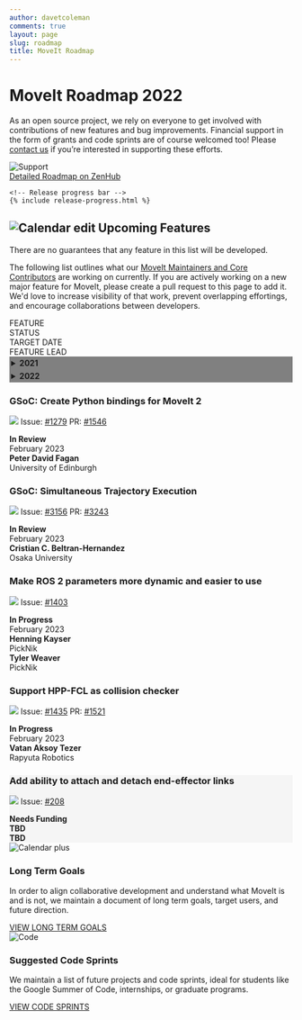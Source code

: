 ```yaml
---
author: davetcoleman
comments: true
layout: page
slug: roadmap
title: MoveIt Roadmap
---
```


<div class='row'>
  <div class='col-sm-12 col-lg-6'>
    <h1>MoveIt Roadmap 2022</h1>
    <p class="paragraph-big">
      As an open source project, we rely on everyone to get involved with contributions of new features and bug improvements. Financial support in the form of grants and code sprints are of course welcomed too! Please <a href="https://picknik.ai/connect/" target="_blank">contact us</a> if you’re interested in supporting these efforts.
    </p>
  </div>
  <div class='col-sm-12 col-lg-6'>
    <img style="max-width:100%" alt="Support" src="/assets/images/roadmap.png">
  </div>
</div>
<div class="row current-version roadmap-current-version">
    <a class="button button-transparent button-transparent__blue" href="https://app.zenhub.com/workspaces/moveit-61675936b391800012280f6d/roadmap">Detailed Roadmap on ZenHub</a>

    <!-- Release progress bar -->
    {% include release-progress.html %}

</div>
<div class='row roadmap-features'>
  <div class='col-sm-12 col-lg-12'>
    <h2>
      <span class="icon">
        <img alt="Calendar edit" src="/assets/images/icons/calendar_edit.svg">
      </span>
       Upcoming Features
    </h2>
    <span class="sub-title">There are no guarantees that any feature in this list will be developed.</span>
    <p class="paragraph-big">
      The following list outlines what our <a href="/about/">MoveIt Maintainers and Core Contributors</a> are working on currently. If you are actively working on a new major feature for MoveIt, please create a pull request to this page to add it. We'd love to increase visibility of that work, prevent overlapping effortings, and encourage collaborations between developers.
    </p>
  </div>
  <div class="release-versions">
    <div class="release-versions__header">
      <div class="release-versions__1">FEATURE</div>
      <div class="release-versions__status">STATUS</div>
      <div class="release-versions__2">TARGET DATE</div>
      <div class="release-versions__3">FEATURE LEAD</div>
    </div>
    <div class="release-versions__body">
    <details style="width:100%;padding-left:0px;background-color:Gray">
    <summary style=";padding:3px"><b>2021</b></summary>
      <div class="release-versions__content" style="background-color:PaleGreen">
        <div class="release-versions__1">
          <h3>Hybrid Planning</h3>
          <p>
            <span><img src="/assets/images/icons/git-black.svg"></span>
            Issue: <a href="https://github.com/moveit/moveit2/issues/433" target="_blank">#433</a>
          </p>
        </div>
        <div class="release-versions__status">
          <strong>Completed</strong><br/>
        </div>
        <div class="release-versions__2">
	  December 2021
        </div>
        <div class="release-versions__3">
          <div class="release-versions__divide">
            <strong>Sebastian Jahr</strong><br/>
            PickNik
          </div>
          <div class="release-versions__divide">
            <strong>Henning Kayser</strong><br/>
            PickNik
          </div>
        </div>
      </div>
      <div class="release-versions__content" style="background-color:PaleGreen">
        <div class="release-versions__1">
          <h3>Port MoveIt Task Constructor to ROS 2</h3>
          <p>
            <span><img src="/assets/images/icons/git-black.svg"></span>
            Issue: <a href="https://github.com/moveit/moveit_task_constructor/pull/170" target="_blank">#170</a>
          </p>
        </div>
        <div class="release-versions__status">
          <strong>Completed</strong><br/>
        </div>
        <div class="release-versions__2">
	  November 2021
        </div>
        <div class="release-versions__3">
          <div class="release-versions__divide">
            <strong>Jafar Abdi</strong><br/>
            PickNik
          </div>
          <div class="release-versions__divide">
            <strong>Henning Kayser</strong><br/>
            PickNik
          </div>
        </div>
      </div>
      <div class="release-versions__content" style="background-color:PaleGreen">
        <div class="release-versions__1">
          <h3>Port Pilz Industrial Motion Planner to ROS 2</h3>
          <p>
            <span><img src="/assets/images/icons/git-black.svg"></span>
            Issue: <a href="https://github.com/moveit/moveit2/issues/315" target="_blank">#315</a>
          </p>
        </div>
        <div class="release-versions__status">
          <strong>Completed</strong><br/>
        </div>
        <div class="release-versions__2">
	  December 2021
        </div>
        <div class="release-versions__3">
          <strong>Henning Kayser</strong><br/>
          PickNik
        </div>
      </div>
      </details>
      <details style="width:100%;padding-left:0px;background-color:Gray">
      <summary style=";padding:3px"><b>2022</b></summary>
      <div class="release-versions__content" style="background-color:PaleGreen">
        <div class="release-versions__1">
          <h3>OMPL Orientation Constraints</h3>
          <p>
            <span><img src="/assets/images/icons/git-black.svg"></span>
            Issue: <a href="https://github.com/moveit/moveit2/issues/348" target="_blank">#348</a>
	    PRs: <a href="https://github.com/moveit/moveit2/pull/550" target="_blank">#550</a>, <a href="https://github.com/moveit/moveit2/pull/1273" target="_blank">#1273</a>
          </p>
        </div>
        <div class="release-versions__status">
          <strong>Completed</strong><br/>
        </div>
        <div class="release-versions__2">
          June 2022
        </div>
        <div class="release-versions__3">
          <strong>Stephanie Eng</strong><br/>
	  PickNik
        </div>
      </div>
      <div class="release-versions__content" style="background-color:PaleGreen">
        <div class="release-versions__1">
          <h3>MoveIt Config Redesign - Migrate MSA to ROS&nbsp;2</h3>
          <p>
            <span><img src="/assets/images/icons/git-black.svg"></span>
            Issue: <a href="https://github.com/moveit/moveit2/issues/313" target="_blank">#313</a>
            PR: <a href="https://github.com/moveit/moveit2/pull/1254" target="_blank">#1254</a>
          </p>
        </div>
        <div class="release-versions__status">
          <strong>Completed</strong><br/>
        </div>
        <div class="release-versions__2">
	  June 2022
        </div>
        <div class="release-versions__3">
          <div class="release-versions__divide">
            <strong>Henning Kayser</strong><br/>
            PickNik
          </div>
          <div class="release-versions__divide">
            <strong>David Lu!</strong><br/>
            PickNik
          </div>
        </div>
      </div>
      <div class="release-versions__content" style="background-color:PaleGreen">
        <div class="release-versions__1">
          <h3>Cartesian Interpolation with optimization-based IK</h3>
          <p>
            <span><img src="/assets/images/icons/git-black.svg"></span>
            Issue: <a href="https://github.com/moveit/moveit2/issues/1370" target="_blank">#1370</a>
            PRs: <a href="https://github.com/moveit/moveit2/pull/1386" target="_blank">#1386</a>, <a href="https://github.com/moveit/moveit2/pull/1434" target="_blank">#1434</a>
          </p>
        </div>
        <div class="release-versions__status">
          <b>Completed</b><br>
        </div>
        <div class="release-versions__2">
	  August 2022
        </div>
        <div class="release-versions__3">
          <div class="release-versions__divide">
            <strong>Tyler Weaver</strong><br/>
            PickNik
          </div>
	  <div class="release-versions__divide">
            <strong>Wyatt Rees</strong><br/>
            PickNik
          </div>
        </div>
      </div>
      <div class="release-versions__content" style="background-color:PaleGreen">
        <div class="release-versions__1">
          <h3>Support Chainable Admittance Controllers</h3>
          <p>
            <span><img src="/assets/images/icons/git-black.svg"></span>
            Issue: <a href="https://github.com/moveit/moveit2/issues/1371" target="_blank">#1371</a>
            PR: <a href="https://github.com/moveit/moveit2/pull/1482" target="_blank">#1482</a>
          </p>
        </div>
        <div class="release-versions__status">
          <strong>Completed</strong><br/>
        </div>
        <div class="release-versions__2">
	  September 2022
        </div>
        <div class="release-versions__3">
          <div class="release-versions__divide">
            <strong>Paul Gesel</strong><br/>
            PickNik
          </div>
        </div>
      </div>
      <div class="release-versions__content" style="background-color:PaleGreen">
        <div class="release-versions__1">
          <h3>Remove outdated & unused code</h3>
          <p>
            <span><img src="/assets/images/icons/git-black.svg"></span>
            Issue: <a href="https://github.com/moveit/moveit2/issues/1038" target="_blank">#1038</a>
          </p>
        </div>
        <div class="release-versions__status">
          <strong>Completed</strong><br/>
        </div>
        <div class="release-versions__2">
	  October 2022
        </div>
        <div class="release-versions__3">
          <div class="release-versions__divide">
            <strong>Henning Kayser</strong><br/>
            PickNik
          </div>
        </div>
      </div>
      <div class="release-versions__content" style="background-color:PaleGreen">
        <div class="release-versions__1">
          <h3>Cost-optimized planning with STOMP</h3>
          <p>
            <span><img src="/assets/images/icons/git-black.svg"></span>
            Issue: <a href="https://github.com/moveit/moveit2/issues/1603" target="_blank">#1603</a>
            Repo: <a href="https://github.com/moveit/stomp_moveit" target="_blank">ros-planning/stomp_moveit</a>
          </p>
        </div>
        <div class="release-versions__status">
          <b>Completed</b>
        </div>
        <div class="release-versions__2">
	  November 2022
        </div>
        <div class="release-versions__3">
          <strong>Henning Kayser</strong><br/>
	  PickNik
        </div>
      </div>
      <div class="release-versions__content" style="background-color:PaleGreen">
        <div class="release-versions__1">
          <h3>Better path quality when planning with MoveItCpp</h3>
          <p>
            <span><img src="/assets/images/icons/git-black.svg"></span>
            Issue: <a href="https://github.com/moveit/moveit2/issues/1200" target="_blank">#1200</a>
            PR: <a href="https://github.com/moveit/moveit2/issues/1420" target="_blank">#1420</a>
          </p>
        </div>
        <div class="release-versions__status">
          <b>Completed</b>
        </div>
        <div class="release-versions__2">
	  November 2022
        </div>
        <div class="release-versions__3">
          <strong>Sebastian Jahr</strong><br/>
	  PickNik
        </div>
      </div>
      </details>
      <div class="release-versions__content">
        <div class="release-versions__1">
          <h3>GSoC: Create Python bindings for MoveIt 2</h3>
          <p>
            <span><img src="/assets/images/icons/git-black.svg"></span>
            Issue: <a href="https://github.com/moveit/moveit2/issues/1279" target="_blank">#1279</a>
            PR: <a href="https://github.com/moveit/moveit2/pull/1546" target="_blank">#1546</a>
          </p>
        </div>
        <div class="release-versions__status">
          <b>In Review</b><br>
        </div>
        <div class="release-versions__2">
	  February 2023
        </div>
        <div class="release-versions__3">
          <strong>Peter David Fagan</strong><br/>
          University of Edinburgh
        </div>
      </div>
      <div class="release-versions__content">
        <div class="release-versions__1">
          <h3>GSoC: Simultaneous Trajectory Execution</h3>
          <p>
            <span><img src="/assets/images/icons/git-black.svg"></span>
            Issue: <a href="https://github.com/moveit/moveit/issues/3156" target="_blank">#3156</a>
            PR: <a href="https://github.com/moveit/moveit/issues/3243" target="_blank">#3243</a>
          </p>
        </div>
        <div class="release-versions__status">
          <b>In Review</b><br>
        </div>
        <div class="release-versions__2">
	  February 2023
        </div>
        <div class="release-versions__3">
          <strong>Cristian C. Beltran-Hernandez</strong><br/>
          Osaka University
        </div>
      </div>
      <div class="release-versions__content">
        <div class="release-versions__1">
          <h3>Make ROS&nbsp;2 parameters more dynamic and easier to use</h3>
          <p>
            <span><img src="/assets/images/icons/git-black.svg"></span>
            Issue: <a href="https://github.com/orgs/ros-planning/discussions/1403" target="_blank">#1403</a>
          </p>
        </div>
        <div class="release-versions__status">
          <strong>In Progress</strong><br/>
        </div>
        <div class="release-versions__2">
	  February 2023
        </div>
        <div class="release-versions__3">
          <div class="release-versions__divide">
            <strong>Henning Kayser</strong><br/>
            PickNik
          </div>
          <div class="release-versions__divide">
            <strong>Tyler Weaver</strong><br/>
            PickNik
          </div>
        </div>
      </div>
      <div class="release-versions__content">
        <div class="release-versions__1">
          <h3>Support HPP-FCL as collision checker</h3>
          <p>
            <span><img src="/assets/images/icons/git-black.svg"></span>
            Issue: <a href="https://github.com/moveit/moveit2/issues/1435" target="_blank">#1435</a>
            PR: <a href="https://github.com/moveit/moveit2/issues/1521" target="_blank">#1521</a>
          </p>
        </div>
        <div class="release-versions__status">
          <b>In Progress</b><br>
        </div>
        <div class="release-versions__2">
	  February 2023
        </div>
        <div class="release-versions__3">
          <strong>Vatan Aksoy Tezer</strong><br/>
          Rapyuta Robotics
        </div>
      </div>
      <div class="release-versions__content" style="background-color:WhiteSmoke">
        <div class="release-versions__1">
          <h3>Add ability to attach and detach end-effector links</h3>
          <p>
            <span><img src="/assets/images/icons/git-black.svg"></span>
            Issue: <a href="https://github.com/moveit/moveit2/issues/208" target="_blank">#208</a>
          </p>
        </div>
        <div class="release-versions__status">
          <strong>Needs Funding</strong>
        </div>
        <div class="release-versions__2">
          <strong>TBD</strong>
        </div>
        <div class="release-versions__3">
          <strong>TBD</strong>
        </div>
      </div>
    </div>
  </div>
</div>
<div class='row roadmap-box'>
  <div class='col-sm-12 col-lg-2'>
    <img alt="Calendar plus" src="/assets/images/icons/calendar_plus.svg">
  </div>
  <div class='col-sm-12 col-lg-10'>
    <h3>Long Term Goals</h3>
    <p class="paragraph-big">
      In order to align collaborative development and understand what MoveIt is and is not, we maintain a document of long term goals, target users, and future direction.
    </p>
    <a class="button button-transparent button-transparent__blue" href="https://docs.google.com/document/d/1bRi5mNFrdXndY73jkoWxqi-vwcyJpkjCbYwrAc7qN3M/edit" target="_blank">VIEW LONG TERM GOALS</a>
  </div>
</div>
<div class='row roadmap-box'>
  <div class='col-sm-12 col-lg-2'>
    <img alt="Code" src="/assets/images/icons/code.svg">
  </div>
  <div class='col-sm-12 col-lg-10'>
    <h3>Suggested Code Sprints</h3>
    <p class="paragraph-big">
      We maintain a list of future projects and code sprints, ideal for students like the Google Summer of Code, internships, or graduate programs.
    </p>
    <a class="button button-transparent button-transparent__blue" href="/documentation/contributing/future_projects/">VIEW CODE SPRINTS</a>
  </div>
</div>
